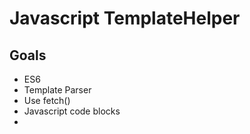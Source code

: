 # Javascript TemplateHelper

## Goals
* ES6
* Template Parser
* Use fetch()
* Javascript code blocks
* <template>
* No jQuery
* Template in template?
